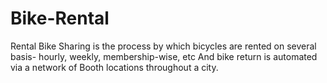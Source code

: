 # Bike-Rental
Rental Bike Sharing is the process by which bicycles are rented on several basis- hourly, weekly, membership-wise, etc And bike return is automated via a network of Booth locations throughout a city.
